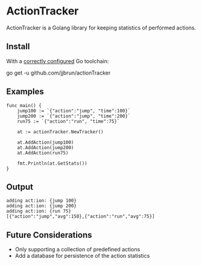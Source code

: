 # ActionTracker

ActionTracker is a Golang library for keeping statistics of performed actions.

## Install

With a [correctly configured](https://golang.org/doc/install#testing) Go toolchain:

go get -u github.com/jjbrun/actionTracker

## Examples

```
func main() {
	jump100 := `{"action":"jump", "time":100}`
	jump200 := `{"action":"jump", "time":200}`
	run75 := `{"action":"run", "time":75}`

	at := actionTracker.NewTracker()

	at.AddAction(jump100)
	at.AddAction(jump200)
	at.AddAction(run75)

	fmt.Println(at.GetStats())
}
```

## Output

```
adding act:ion: {jump 100}
adding act:ion: {jump 200}
adding act:ion: {run 75}
[{"action":"jump","avg":150},{"action":"run","avg":75}]
```

## Future Considerations

- Only supporting a collection of predefined actions 
- Add a database for persistence of the action statistics
